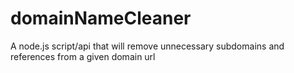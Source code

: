 # domainNameCleaner
A node.js script/api that will remove unnecessary subdomains and references from a given domain url
